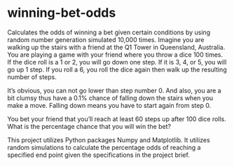 # winning-bet-odds
Calculates the odds of winning a bet given certain conditions by using random number generation simulated 10,000 times.
Imagine you are walking up the stairs with a friend at the Q1 Tower in Queensland, Australia. You are playing a game with your friend where you throw a dice 100 times. If the dice roll is a 1 or 2, you will go down one step. If it is 3, 4, or 5, you will go up 1 step. If you roll a 6, you roll the dice again then walk up the resulting number of steps.

It’s obvious, you can not go lower than step number 0. And also, you are a bit clumsy thus have a 0.1% chance of falling down the stairs when you make a move. Falling down means you have to start again from step 0.

You bet your friend that you’ll reach at least 60 steps up after 100 dice rolls. What is the percentage chance that you will win the bet?

This project utilizes Python packages Numpy and Matplotlib. It utilizes random simulations to calculate the percentage odds of reaching a specified end point given the specifications in the project brief.
